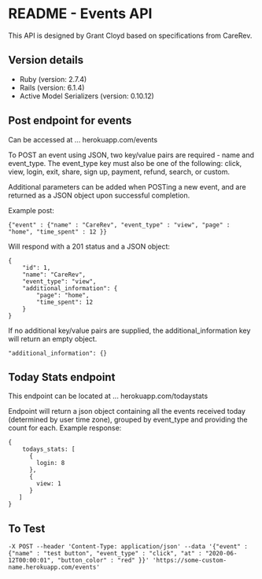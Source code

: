 # README - Events API

This API is designed by Grant Cloyd based on specifications from CareRev.

## Version details

-  Ruby (version: 2.7.4)
-  Rails (version: 6.1.4)
-  Active Model Serializers (version: 0.10.12)

## Post endpoint for events

Can be accessed at ... herokuapp.com/events

To POST an event using JSON, two key/value pairs are required - name and event_type. The event_type key must also be one of the following: click, view, login, exit, share, sign up, payment, refund, search, or custom.

Additional parameters can be added when POSTing a new event, and are returned as a JSON object upon successful completion.

Example post:

```
{"event" : {"name" : "CareRev", "event_type" : "view", "page" : "home", "time_spent" : 12 }}
```

Will respond with a 201 status and a JSON object:

```
{
    "id": 1,
    "name": "CareRev",
    "event_type": "view",
    "additional_information": {
        "page": "home",
        "time_spent": 12
    }
}
```

If no additional key/value pairs are supplied, the additional_information key will return an empty object.

```
"additional_information": {}
```

## Today Stats endpoint

This endpoint can be located at ... herokuapp.com/todaystats

Endpoint will return a json object containing all the events received today (determined by user time zone), grouped by event_type and providing the count for each. Example response:

```
{
    todays_stats: [
      {
        login: 8
      },
      {
        view: 1
      }
   ]
}
```

## To Test

```
-X POST --header 'Content-Type: application/json' --data '{"event" : {"name" : "test button", "event_type" : "click", "at" : "2020-06-12T00:00:01", "button_color" : "red" }}' 'https://some-custom-name.herokuapp.com/events'
```
